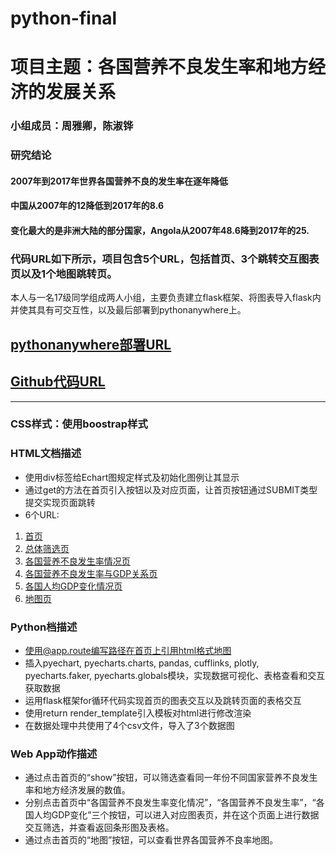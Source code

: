 # python-final
# 项目主题：各国营养不良发生率和地方经济的发展关系
### 小组成员：周雅卿，陈淑铧
### 研究结论
#### 2007年到2017年世界各国营养不良的发生率在逐年降低
#### 中国从2007年的12降低到2017年的8.6
#### 变化最大的是非洲大陆的部分国家，Angola从2007年48.6降到2017年的25.

### 代码URL如下所示，项目包含5个URL，包括首页、3个跳转交互图表页以及1个地图跳转页。
本人与一名17级同学组成两人小组，主要负责建立flask框架、将图表导入flask内并使其具有可交互性，以及最后部署到pythonanywhere上。
## [pythonanywhere部署URL](http://heyyaqingzhou.pythonanywhere.com)
## [Github代码URL](https://github.com/YaQingZhou/python-final)


---
### CSS样式：使用boostrap样式
### HTML文档描述
- 使用div标签给Echart图规定样式及初始化图例让其显示
- 通过get的方法在首页引入按钮以及对应页面，让首页按钮通过SUBMIT类型提交实现页面跳转
- 6个URL: 
1. [首页](http://heyyaqingzhou.pythonanywhere.com)
2. [总体筛选页](http://heyyaqingzhou.pythonanywhere.com/raw)
3. [各国营养不良发生率情况页](http://heyyaqingzhou.pythonanywhere.com/new)
4. [各国营养不良发生率与GDP关系页](http://heyyaqingzhou.pythonanywhere.com/MG)
5. [各国人均GDP变化情况页](http://heyyaqingzhou.pythonanywhere.com/world)
6. [地图页](http://heyyaqingzhou.pythonanywhere.com/map)


### Python档描述
- 使用@app.route编写路径在首页上引用html格式地图
- 插入pyechart, pyecharts.charts, pandas, cufflinks, plotly, pyecharts.faker, pyecharts.globals模块，实现数据可视化、表格查看和交互获取数据
- 运用flask框架for循环代码实现首页的图表交互以及跳转页面的表格交互
- 使用return render_template引入模板对html进行修改渲染
- 在数据处理中共使用了4个csv文件，导入了3个数据图


### Web App动作描述
- 通过点击首页的“show”按钮，可以筛选查看同一年份不同国家营养不良发生率和地方经济发展的数值。
- 分别点击首页中“各国营养不良发生率变化情况”，“各国营养不良发生率”，“各国人均GDP变化”三个按钮，可以进入对应图表页，并在这个页面上进行数据交互筛选，并查看返回条形图及表格。
- 通过点击首页的“地图”按钮，可以查看世界各国营养不良率地图。

